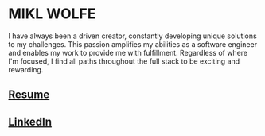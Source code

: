 # MIKL WOLFE

I have always been a driven creator, constantly developing unique solutions to my challenges. This passion amplifies my abilities as a software engineer and enables my work to provide me with fulfillment. Regardless of where I'm focused, I find all paths throughout the full stack to be exciting and rewarding.

## [Resume](https://gist.github.com/chiefmikey/212c7af9b2a24cb0314aee4d42e7defa)
## [LinkedIn](https://www.linkedin.com/in/miklwolfe)



